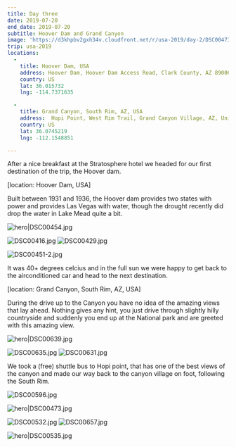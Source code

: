 ```yaml
---
title: Day three
date: 2019-07-20
end_date: 2019-07-20
subtitle: Hoover Dam and Grand Canyon
image: 'https://d3khpbv2gxh34v.cloudfront.net/r/usa-2019/day-2/DSC00473.jpg'
trip: usa-2019
locations:
  -
    title: Hoover Dam, USA
    address: Hoover Dam, Hoover Dam Access Road, Clark County, AZ 89006, United States of America
    country: US
    lat: 36.015732
    lng: -114.7371635

  -
    title: Grand Canyon, South Rim, AZ, USA
    address:  Hopi Point, West Rim Trail, Grand Canyon Village, AZ, United States of America
    country: US
    lat: 36.0745219
    lng: -112.1548851

---
```


After a nice breakfast at the Stratosphere hotel we headed for our first destination of the trip, the Hoover dam.

[location: Hoover Dam, USA]

Built between 1931 and 1936, the Hoover dam provides two states with power and provides Las Vegas with water, though the drought recently did drop the water in Lake Mead quite a bit.

![hero|DSC00454.jpg](https://d3khpbv2gxh34v.cloudfront.net/r/usa-2019/day-2/DSC00454.jpg "1.5")

![DSC00416.jpg](https://d3khpbv2gxh34v.cloudfront.net/r/usa-2019/day-2/DSC00416.jpg "1.5")
![DSC00429.jpg](https://d3khpbv2gxh34v.cloudfront.net/r/usa-2019/day-2/DSC00429.jpg "0.667")

![DSC00451-2.jpg](https://d3khpbv2gxh34v.cloudfront.net/r/usa-2019/day-2/DSC00451-2.jpg "1.5")

It was 40+ degrees celcius and in the full sun we were happy to get back to the airconditioned car and head to the next destination.

[location: Grand Canyon, South Rim, AZ, USA]

During the drive up to the Canyon you have no idea of the amazing views that lay ahead. Nothing gives any hint, you just drive through slightly hilly countryside and suddenly you end up at the National park and are greeted with this amazing view.

![hero|DSC00639.jpg](https://d3khpbv2gxh34v.cloudfront.net/r/usa-2019/day-2/DSC00639.jpg "1.5")


![DSC00635.jpg](https://d3khpbv2gxh34v.cloudfront.net/r/usa-2019/day-2/DSC00635.jpg "1.5")
![DSC00631.jpg](https://d3khpbv2gxh34v.cloudfront.net/r/usa-2019/day-2/DSC00631.jpg "1.5")

We took a (free) shuttle bus to Hopi point, that has one of the best views of the canyon and made our way back to the canyon village on foot, following the South Rim.

![DSC00596.jpg](https://d3khpbv2gxh34v.cloudfront.net/r/usa-2019/day-2/DSC00596.jpg "1.5")

![hero|DSC00473.jpg](https://d3khpbv2gxh34v.cloudfront.net/r/usa-2019/day-2/DSC00473.jpg "1.5")

![DSC00532.jpg](https://d3khpbv2gxh34v.cloudfront.net/r/usa-2019/day-2/DSC00532.jpg "1.5")
![DSC00657.jpg](https://d3khpbv2gxh34v.cloudfront.net/r/usa-2019/day-2/DSC00657.jpg "1.5")

![hero|DSC00535.jpg](https://d3khpbv2gxh34v.cloudfront.net/r/usa-2019/day-2/DSC00535.jpg "1.5")
